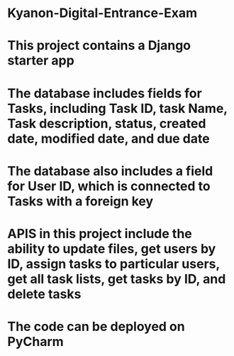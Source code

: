 # Kyanon-Digital-Entrance-Exam
# This project contains a Django starter app
# The database includes fields for Tasks, including Task ID, task Name, Task description, status, created date, modified date, and due date
# The database also includes a field for User ID, which is connected to Tasks with a foreign key
# APIS in this project include the ability to update files, get users by ID, assign tasks to particular users, get all task lists, get tasks by ID, and delete tasks
# The code can be deployed on PyCharm
